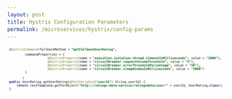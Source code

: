 ```yaml
---
layout: post
title: Hystrix Configuration Parameters
permalink: /microservices/hystrix/config-params
---
```


![](https://github.com/arpit04tripathi/files-cdn/raw/cdn/webservices/microservices/hystrix-config-parameters.png)
